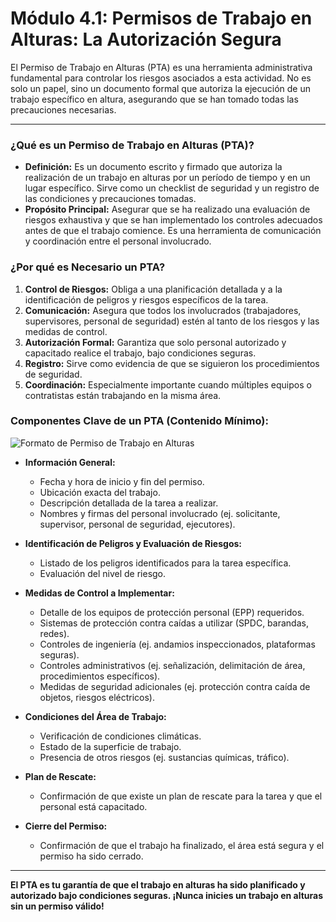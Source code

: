 # Módulo 4.1: Permisos de Trabajo en Alturas: La Autorización Segura

El Permiso de Trabajo en Alturas (PTA) es una herramienta administrativa fundamental para controlar los riesgos asociados a esta actividad. No es solo un papel, sino un documento formal que autoriza la ejecución de un trabajo específico en altura, asegurando que se han tomado todas las precauciones necesarias.

---

### **¿Qué es un Permiso de Trabajo en Alturas (PTA)?**

*   **Definición:** Es un documento escrito y firmado que autoriza la realización de un trabajo en alturas por un período de tiempo y en un lugar específico. Sirve como un checklist de seguridad y un registro de las condiciones y precauciones tomadas.
*   **Propósito Principal:** Asegurar que se ha realizado una evaluación de riesgos exhaustiva y que se han implementado los controles adecuados antes de que el trabajo comience. Es una herramienta de comunicación y coordinación entre el personal involucrado.

### **¿Por qué es Necesario un PTA?**

1.  **Control de Riesgos:** Obliga a una planificación detallada y a la identificación de peligros y riesgos específicos de la tarea.
2.  **Comunicación:** Asegura que todos los involucrados (trabajadores, supervisores, personal de seguridad) estén al tanto de los riesgos y las medidas de control.
3.  **Autorización Formal:** Garantiza que solo personal autorizado y capacitado realice el trabajo, bajo condiciones seguras.
4.  **Registro:** Sirve como evidencia de que se siguieron los procedimientos de seguridad.
5.  **Coordinación:** Especialmente importante cuando múltiples equipos o contratistas están trabajando en la misma área.

### **Componentes Clave de un PTA (Contenido Mínimo):**

<!-- Visual Sugerido: Un ejemplo de formato de Permiso de Trabajo en Alturas, con las secciones principales resaltadas. -->
![Formato de Permiso de Trabajo en Alturas](placeholder_formato_pta.png)

*   **Información General:**
    *   Fecha y hora de inicio y fin del permiso.
    *   Ubicación exacta del trabajo.
    *   Descripción detallada de la tarea a realizar.
    *   Nombres y firmas del personal involucrado (ej. solicitante, supervisor, personal de seguridad, ejecutores).

*   **Identificación de Peligros y Evaluación de Riesgos:**
    *   Listado de los peligros identificados para la tarea específica.
    *   Evaluación del nivel de riesgo.

*   **Medidas de Control a Implementar:**
    *   Detalle de los equipos de protección personal (EPP) requeridos.
    *   Sistemas de protección contra caídas a utilizar (SPDC, barandas, redes).
    *   Controles de ingeniería (ej. andamios inspeccionados, plataformas seguras).
    *   Controles administrativos (ej. señalización, delimitación de área, procedimientos específicos).
    *   Medidas de seguridad adicionales (ej. protección contra caída de objetos, riesgos eléctricos).

*   **Condiciones del Área de Trabajo:**
    *   Verificación de condiciones climáticas.
    *   Estado de la superficie de trabajo.
    *   Presencia de otros riesgos (ej. sustancias químicas, tráfico).

*   **Plan de Rescate:**
    *   Confirmación de que existe un plan de rescate para la tarea y que el personal está capacitado.

*   **Cierre del Permiso:**
    *   Confirmación de que el trabajo ha finalizado, el área está segura y el permiso ha sido cerrado.

---

**El PTA es tu garantía de que el trabajo en alturas ha sido planificado y autorizado bajo condiciones seguras. ¡Nunca inicies un trabajo en alturas sin un permiso válido!**

<!-- Elemento Interactivo Sugerido: Un "Mini-Quiz de Componentes del PTA" o un escenario donde el estudiante identifique información faltante en un PTA de muestra. -->
<InteractivePTAQuiz />
